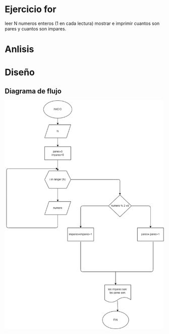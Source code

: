 # Ejercicio for

leer N numeros enteros (1 en cada lectura) mostrar e imprimir cuantos son pares y cuantos son impares.

# Anlisis 

# Diseño 

## Diagrama de flujo 
![diagrama de flujo](diagrama.png "diagrama de flujo")